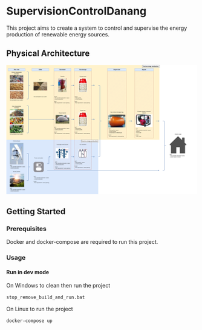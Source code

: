 # SupervisionControlDanang

This project aims to create a system to control and supervise the energy production of renewable energy sources.

## Physical Architecture

![Physical Architecture](./documentation/HRES%20schema.png)

## Getting Started

### Prerequisites

Docker and docker-compose are required to run this project.

### Usage

#### Run in dev mode

On Windows to clean then run the project

```bash
stop_remove_build_and_run.bat
```

On Linux to run the project

```bash
docker-compose up
```
